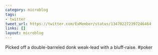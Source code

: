 ```yaml
---
category: microblog
tags:
- twitter
tweet_url: https://twitter.com/ExMember/status/134782272397246464
links: []
layout: microblog
---
```

Picked off a double-barreled donk weak-lead with a bluff-raise. #poker

